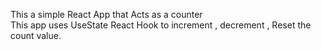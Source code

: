 This a simple React App that Acts as a counter<br>
This app uses UseState React Hook to increment , decrement , Reset the count value.
